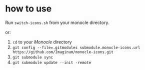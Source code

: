 # how to use

Run `switch-icons.sh` from your monocle directory.

or:

1. `cd` to your *Monocle* directory
2. `git config --file=.gitmodules submodule.monocle-icons.url https://github.com/Imaginum/monocle-icons.git`
3. `git submodule sync`
4. `git submodule update --init -remote`
